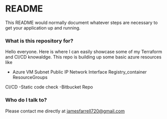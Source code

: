 # README #

This README would normally document whatever steps are necessary to get your application up and running.

### What is this repository for? ###

Hello everyone. Here is where I can easily showcase some of my Terraform and CI/CD knowaldge. This repo is building up some basic azure resources like
- Azure
VM
Subnet
Public IP
Network Interface
Registry_container
ResourceGroups

CI/CD
-Static code check
-Bitbucket Repo

### Who do I talk to? ###
Please contact me directly at jamesfarrell720@gmail.com